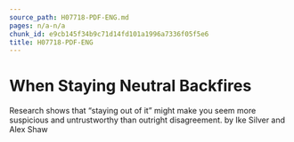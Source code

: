 ```yaml
---
source_path: H07718-PDF-ENG.md
pages: n/a-n/a
chunk_id: e9cb145f34b9c71d14fd101a1996a7336f05f5e6
title: H07718-PDF-ENG
---
```

# When Staying Neutral Backfires

Research shows that “staying out of it” might make you seem more suspicious and untrustworthy than outright disagreement. by Ike Silver and Alex Shaw
